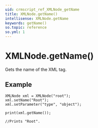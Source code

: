 ```yaml
---
uid: crmscript_ref_XMLNode_getName
title: XMLNode.getName()
intellisense: XMLNode.getName
keywords: getName()
so.topic: reference
so.yml: 1
---
```


# XMLNode.getName()

Gets the name of the XML tag.

## Example

```crmscript
XMLNode xml = XMLNode("root");
xml.setName("Root");
xml.setParameter("type", "object");

print(xml.getName());

//Prints "Root".
```
